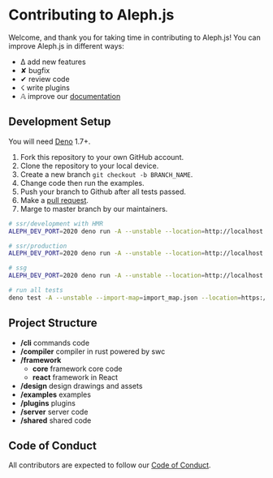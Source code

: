 # Contributing to Aleph.js

Welcome, and thank you for taking time in contributing to Aleph.js! You can improve Aleph.js in different ways:

- ∆ add new features
- ✘ bugfix
- ✔︎ review code
- ☇ write plugins
- 𝔸 improve our [documentation](https://github.com/alephjs/alephjs.org)

## Development Setup

You will need [Deno](https://deno.land/) 1.7+.

1. Fork this repository to your own GitHub account.
2. Clone the repository to your local device.
3. Create a new branch `git checkout -b BRANCH_NAME`.
4. Change code then run the examples.
5. Push your branch to Github after all tests passed.
6. Make a [pull request](https://github.com/alephjs/aleph.js/pulls).
7. Marge to master branch by our maintainers.

```bash
# ssr/development with HMR
ALEPH_DEV_PORT=2020 deno run -A --unstable --location=http://localhost cli.ts dev ./examples/hello-world -L debug

# ssr/production
ALEPH_DEV_PORT=2020 deno run -A --unstable --location=http://localhost cli.ts start ./examples/hello-world -L debug

# ssg
ALEPH_DEV_PORT=2020 deno run -A --unstable --location=http://localhost cli.ts build ./examples/hello-world -L debug

# run all tests
deno test -A --unstable --import-map=import_map.json --location=https://deno.land/x/aleph
```

## Project Structure

- **/cli** commands code
- **/compiler** compiler in rust powered by swc
- **/framework**
  - **core** framework core code
  - **react** framework in React
- **/design** design drawings and assets
- **/examples** examples
- **/plugins** plugins
- **/server** server code
- **/shared** shared code

## Code of Conduct

All contributors are expected to follow our [Code of Conduct](CODE_OF_CONDUCT.md).
